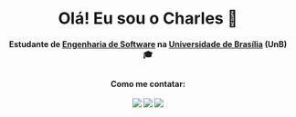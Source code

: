 <h1 align="center">
Olá! Eu sou o Charles 👋
</h1>

<!-- Descrição -->
<h4 align="center">
<td align="center">Estudante de <a href="https://fga.unb.br/software">Engenharia de Software</a> na <a href="https://www.unb.br/">Universidade de Brasília</a> (UnB) 🎓
</h4>

##

<!-- Estatísticas 
<div align="center">
  <a href:"https://github.com/charles-serafim">
  <img height="180em" src="https://github-readme-stats.vercel.app/api?username=charles-serafim&show_icons=true&theme=dracula&include_all_commits=true&count_private=true">
</div>-->

##

<!-- Contatos -->
<h4 align="center">
Como me contatar:
<br>
<br>
  <a href = "mailto:charles.serafim.morais@gmail.com"><img src="https://img.shields.io/badge/-Gmail-%23333?style=for-the-badge&logo=gmail&logoColor=white" target="_blank"></a>
  <a href="https://discord.gg/qUhUne6r" target="_blank"><img src="https://img.shields.io/badge/Discord-7289DA?style=for-the-badge&logo=discord&logoColor=white" target="_blank"></a>
  <a href="https://www.linkedin.com/in/charles-serafim/" target="_blank"><img src="https://img.shields.io/badge/-LinkedIn-%230077B5?style=for-the-badge&logo=linkedin&logoColor=white" target="_blank"></a>  
</h4>
